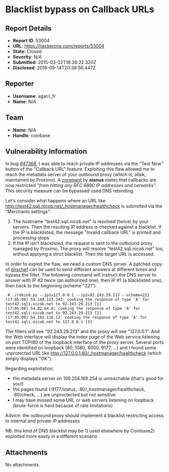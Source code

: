 # Blacklist bypass on Callback URLs

## Report Details
- **Report ID**: 53004
- **URL**: https://hackerone.com/reports/53004
- **State**: Closed
- **Severity**: N/A
- **Submitted**: 2015-03-22T16:26:22.320Z
- **Disclosed**: 2016-09-14T20:38:56.447Z

## Reporter
- **Username**: agarri_fr
- **Name**: N/A

## Team
- **Name**: N/A
- **Handle**: coinbase

## Vulnerability Information
In bug [#47368](https://hackerone.com/reports/47368), I was able to reach private IP addresses via the "Test Now" button of the "Callback URL" feature. Exploiting this flaw allowed me to reach the metadata server of your outbound proxy (which is, afaik, maintained by Proximo). A [comment](https://hackerone.com/reports/47368#activity-329823) by **aianus**  states that callbacks are now restricted *"from hitting any RFC 6890 IP addresses and networks"*. This security measure can be bypassed used DNS rebinding.

 Let's consider what happens where an URL like http://test42.sqli.nicob.net/_hostmanager/healthcheck is submitted via the "Merchants settings":
1) The hostname "test42.sqli.nicob.net" is resolved (twice) by your servers. Then the resulting IP address is checked against a blacklist. If the IP is blacklisted, the message "Invalid callback URL" is printed and processing stops
2) If the IP isn't blacklisted, the request is sent to the outbound proxy managed by Proximo. The proxy will resolve "test42.sqli.nicob.net" too, without applying a strict blacklist. Then the target URL is accessed.

In order to exploit the flaw, we need a custom DNS server. A patched copy of [dnschef](https://thesprawl.org/projects/dnschef/) can be used to send different answers at different times and bypass the filter. The following command will instruct the DNS server to answer with IP #2 twice (an authorized one), then IP #1 (a blacklisted one), then back to the beginning (scheme "221").

```
 # ./rebind.py --ip1=127.0.0.1 --ip2=92.243.29.213 --scheme=221
[17:05:08] 54.144.123.243: cooking the response of type 'A' for test42.sqli.nicob.net to 92.243.29.213 [1]
[17:05:08] 54.82.64.0: cooking the response of type 'A' for test42.sqli.nicob.net to 92.243.29.213 [2]
[17:05:09] 54.162.118.12: cooking the response of type 'A' for test42.sqli.nicob.net to 127.0.0.1 [3]
```

The filters will see "92.243.29.213" and the proxy will see "127.0.0.1". And the Web interface will display the index page of the Web service listening on port TCP/80 of the loopback interface of the proxy server. Several ports were identified on loopback (80, 1080, 8000, 9177, ...)  and I found some unprotected URL like http://127.0.0.1:80/_hostmanager/healthcheck (which simply displays "OK").

Regarding exploitation:
- the metadata server on 169.254.169.254 is unreachable (that's good for you!)
- the pages found (:9177/status, :80/_hostmanager/healthcheck, :80/check, ...) are unproctected but not sensitive
- I may have missed some URL or web servers listening on loopback (brute-force is hard because of rate limitations)

Advice: the outbound proxy should implement a blacklist restricting access to internal and private IP addresses

NB: this kind of DNS blacklist may be 1) used elsewhere by Coinbase2) exploited more easily in a different scenario

## Attachments
No attachments
